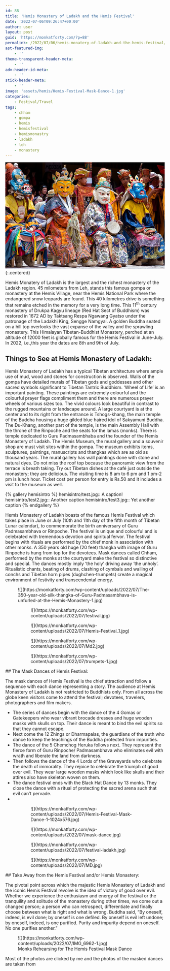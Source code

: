```yaml
---
id: 88
title: 'Hemis Monastery of Ladakh and the Hemis Festival'
date: '2022-07-06T09:26:47+00:00'
author: user
layout: post
guid: 'https://monkatforty.com/?p=88'
permalink: /2022/07/06/hemis-monatery-of-ladakh-and-the-hemis-festival/
ast-featured-img:
    - ''
theme-transparent-header-meta:
    - ''
adv-header-id-meta:
    - ''
stick-header-meta:
    - ''
image: 'assets/hemis/Hemis-Festival-Mask-Dance-1.jpg'
categories:
    - Festival/Travel
tags:
    - chham
    - gompa
    - hemis
    - hemisfestival
    - hemismonastry
    - ladakh
    - leh
    - monastery
---
```


![placeholder](/assets/hemis/Hemis-Festival_Cover.webp){:.centered}

Hemis Monatery of Ladakh is the largest and the richest monastery of the Ladakh region. 45 milometers from Leh, stands this famous gompa or monastery at the Hemis Village, near the Hemis National Park where the endangered snow leopards are found. This 40 kilometres drive is something that remains etched in the memory for a very long time. This 11<sup>th</sup> century monastery of Drukpa Kagyu lineage (Red Hat Sect of Buddhism) was restored in 1672 AD by Taktsang Respa Ngawang Gyatso under the patronage of the Ladakhi King, Sengge Namgyal. A golden Buddha seated on a hill top overlooks the vast expanse of the valley and the sprawling monastery. This Himalayan Tibetan-Buddhist Monastery, perched at an altitude of 12000 feet is globally famous for the Hemis Festival in June-July. In 2022, i.e.,this year the dates are 8th and 9th of July.



## Things to See at Hemis Monastery of Ladakh:

Hemis Monastery of Ladakh has a typical Tibetan architecture where ample use of mud, wood and stones for construction is observed. Walls of the gompa have detailed murals of Tibetan gods and goddesses and other sacred symbols significant to Tibetan Tantric Buddhism. ‘Wheel of Life’ is an important painting. These paintings are extremely colourful and the colourful prayer flags compliment them and there are numerous prayer wheels of various sizes too. The vivid colours look beautiful in contrast to the rugged mountains or landscape around. A large courtyard is at the center and to its right from the entrance is Tshogs-khang, the main temple of the Buddha housing a huge gilded blue haired idol of Sakyamuni Buddha. The Du-Khang, another part of the temple, is the main Assembly Hall with the throne of the Rinpoche and the seats for the lamas (monks). There is temple dedicated to Guru Padmasambhaba and the founder of the Hemis Monastery of Ladakh. The Hemis Museum, the mural gallery and a souvenir shop are must visit sites within the gompa. The museum exhibits items, sculptures, paintings, manuscripts and thangkas which are as old as thousand years. The mural gallery has wall paintings done with stone and natural dyes. Do not miss the roof top because the panoramic view from the terrace is breath taking. Try out Tibetan dishes at the café just outside the monastery; they are delicious. The visiting time is 8 am to 6 pm and 1 pm-2 pm is lunch hour. Ticket cost per person for entry is Rs.50 and it includes a visit to the museum as well.

{% gallery hemisintro %}
hemisintro/test.jpg:: A caption!
hemisintro/test2.jpg:: Another caption
hemisintro/test3.jpg:: Yet another caption
{% endgallery %}





Hemis Monastery of Ladakh boasts of the famous Hemis Festival which takes place in June or July (10th and 11th day of the fifth month of Tibetan Lunar calendar), to commemorate the birth anniversary of Guru Padmasambhava or Rinpoche. The festival is unique and colourful and is celebrated with tremendous devotion and spiritual fervor. The festival begins with rituals are performed by the chief monk in association with other monks. A 350 years old huge (20 feet) thangka with image of Guru Rinpoche is hung from top for the devotees. Mask dances called Chham, performed by the monks at the courtyard make the festival so distinctive and special. The dances mostly imply ‘the holy’ driving away ‘the unholy’. Ritualistic chants, beating of drums, clashing of cymbals and wailing of conchs and Tibetan horn pipes (dughchen-trumpets) create a magical environment of festivity and transcendental energy.

<figure class="wp-block-image aligncenter size-full">![](https://monkatforty.com/wp-content/uploads/2022/07/The-350-year-old-silk-thangka-of-Guru-Padmasambhava-is-unfurled-at-the-Hemis-Monastery-1.jpg)</figure><figure class="wp-container-26 wp-block-gallery-25 wp-block-gallery has-nested-images columns-default is-cropped"><figure class="wp-block-image size-large">![](https://monkatforty.com/wp-content/uploads/2022/07/festival.jpg)</figure><figure class="wp-block-image size-large">![](https://monkatforty.com/wp-content/uploads/2022/07/Hemis-Festival_1.jpg)</figure></figure><figure class="wp-container-28 wp-block-gallery-27 wp-block-gallery has-nested-images columns-default is-cropped"><figure class="wp-block-image size-large">![](https://monkatforty.com/wp-content/uploads/2022/07/Md2.jpg)</figure><figure class="wp-block-image size-large">![](https://monkatforty.com/wp-content/uploads/2022/07/trumpets-1.jpg)</figure></figure>## The Mask Dances of Hemis Festival:

The mask dances of Hemis Festival is the chief attraction and follow a sequence with each dance representing a story. The audience at Hemis Monastery of Ladakh is not restricted to Buddhists only. From all across the globe keen visitors come to attend the festival; devotees, travelers, photographers and film makers.

- The series of dances begin with the dance of the 4 Gomas or Gatekeepers who wear vibrant brocade dresses and huge wooden masks with skulls on top. Their dance is meant to bind the evil spirits so that they cannot escape.
- Next come the 12 Zhings or Dharmapalas, the guardians of the truth who dance to keep the teachings of the Buddha protected from impurities.
- The dance of the 5 Chemchog Heruka follows next. They represent the fierce form of Guru Rinpoche/ Padmasambhava who eliminates evil with wrath and liberate the land from darkness.
- Then follows the dance of the 4 Lords of the Graveyards who celebrate the death of immorality. They rejoice to celebrate the triumph of good over evil. They wear large wooden masks which look like skulls and their attires also have skeleton woven on them.
- The dance festival ends with the Black Hat Dance by 13 monks. They close the dance with a ritual of protecting the sacred arena such that evil can’t pervade.
- 

<figure class="wp-container-30 wp-block-gallery-29 wp-block-gallery has-nested-images columns-default is-cropped"><figure class="wp-block-image size-large">![](https://monkatforty.com/wp-content/uploads/2022/07/Hemis-Festival-Mask-Dance-1-1024x576.jpg)</figure><figure class="wp-block-image size-large">![](https://monkatforty.com/wp-content/uploads/2022/07/mask-dance.jpg)</figure></figure><figure class="wp-container-32 wp-block-gallery-31 wp-block-gallery has-nested-images columns-default is-cropped"><figure class="wp-block-image size-large">![](https://monkatforty.com/wp-content/uploads/2022/07/festival-ladakh.jpg)</figure><figure class="wp-block-image size-large">![](https://monkatforty.com/wp-content/uploads/2022/07/MD.jpg)</figure></figure>## Take Away from the Hemis Festival and/or Hemis Monastery:

The pivotal point across which the majestic Hemis Monastery of Ladakh and the iconic Hemis Festival revolve is the idea of victory of good over evil. Whether we experience the enthusiasm and energy of the festival or the tranquility and solitude of the monastery during other times, we come out a changed person; a person who can retrospect, differentiate and finally choose between what is right and what is wrong. Buddha said, “By oneself, indeed, is evil done; by oneself is one defiled. By oneself is evil left undone; by oneself, indeed, is one purified. Purity and impurity depend on oneself. No one purifies another.”

<figure class="wp-block-image aligncenter size-full">![](https://monkatforty.com/wp-content/uploads/2022/07/IMG_6962-1.jpg)<figcaption>Monks Rehearsing for The Hemis Festival Mask Dance</figcaption></figure>Most of the photos are clicked by me and the photos of the masked dances are taken from <http://outlook.com>